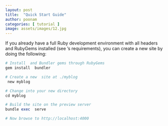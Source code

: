 ```yaml
---
layout: post
title:  "Quick Start Guide"
author: poonam
categories: [ tutorial ]
image: assets/images/12.jpg
---
```


If you already have a full Ruby development environment with all headers and RubyGems installed (see ’s requirements), you can create a new  site by doing the following:

```ruby
# Install  and Bundler gems through RubyGems
gem install  bundler

# Create a new  site at ./myblog
 new myblog

# Change into your new directory
cd myblog

# Build the site on the preview server
bundle exec  serve

# Now browse to http://localhost:4000
```
